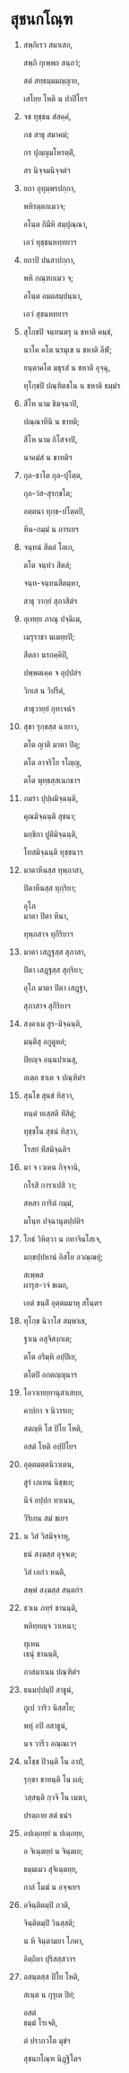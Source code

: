 <h1>สุชนกโณฺฑ</h1>
<ol>
<li>
สพฺภิเรว สมาเสถ,  
  
สพฺภิ กุเพฺพถ สนฺถวํ;  
  
สตํ สทฺธมฺมมญฺญาย,  
  
เสโยฺย โหติ น ปาปิโยฯ  
</li>
  
<li>
จช ทุชฺชน สํสคฺคํ,  
  
ภช สาธุ สมาคมํ;  
  
กร ปุญฺญมโหรตฺติํ,  
  
สร นิจฺจมนิจฺจตํฯ  
</li>
  
<li>
ยถา  
อุทุมฺพรปกฺกา,  
  
พหิรตฺตกเมวจ;  
  
อโนฺต กิมีหิ สมฺปุณฺณา,  
  
เอวํ ทุชฺชนหทฺทยาฯ  
</li>
  
<li>
ยถาปิ ปนสาปกฺกา,  
  
พหิ กณฺฑกเมว จ;  
  
อโนฺต อมตสมฺปนฺนา,  
  
เอวํ สุชนหทยาฯ  
</li>
  
<li>
สุโกฺขปิ จนฺทนตรุ น ชหาติ คนฺธํ,  
  
นาโค คโต นรมุเข น ชหาติ ลีฬํ;  
  
ยนฺตาคโต มธุรสํ น ชหาติ อุจฺฉุ,  
  
ทุโกฺขปิ ปณฺฑิตชโน น ชหาติ ธมฺมํฯ  
</li>
  
<li>
สีโห นาม ชิฆจฺฉาปิ,  
  
ปณฺณาทีนิ น ขาทติ;  
  
สีโห นาม กิโสจาปิ,  
  
นาคมํสํ น ขาทติฯ  
</li>
  
<li>
กุล-ชาโต กุล-ปุโตฺต,  
  
กุล-วํส-สุรกฺขโต;  
  
อตฺตนา ทุกฺข-ปโตฺตปิ,  
  
หีน-กมฺมํ น การเยฯ  
</li>
  
<li>
จนฺทนํ  
สีตลํ โลเก,  
  
ตโต จนฺทํว สีตลํ;  
  
จนฺท-จนฺทนสีตมฺหา,  
  
สาธุ วากฺยํ สุภาสิตํฯ  
</li>
  
<li>
อุเทยฺย ภาณุ ปจฺฉิเม,  
  
เมรุราชา นเมยฺยปิ;  
  
สีตลา นรกคฺคิปิ,  
  
ปพฺพตเคฺค จ อุปฺปลํฯ  
  
วิกเส น วิปรีตํ,  
  
สาธุวายฺยํ กุทาจนํฯ  
</li>
  
<li>
สุขา รุกฺขสฺส ฉายาว,  
  
ตโต ญาติ มาตา ปิตุ;  
  
ตโต อาจริโย รโญฺญ,  
  
ตโต พุทฺธสฺสเนกธาฯ  
</li>
  
<li>
ภมรา ปุปฺผมิจฺฉนฺติ,  
  
คุณมิจฺฉนฺติ สุชนา;  
  
มกฺขิกา ปูติมิจฺฉนฺติ,  
  
โทสมิจฺฉนฺติ ทุชฺชนาฯ  
</li>
  
<li>
มาตาหีนสฺส ทุพฺภาสา,  
  
ปิตาหีนสฺส ทุกฺริยา;  
  
อุโภ  
มาตา ปิตา หีนา,  
  
ทุพฺภสาจ ทุกีริยาฯ  
</li>
  
<li>
มาตา เสฎฺฐสฺส สุภาสา,  
  
ปิตา เสฎฺฐสฺส สุกฺริยา;  
  
อุโภ มาตา ปิตา เสฎฺฐา,  
  
สุภาสาจ สุกีริยาฯ  
</li>
  
<li>
สงฺคาเม สูร-มิจฺฉนฺติ,  
  
มนฺตีสุ อกูตูหลํ;  
  
ปิยญฺจ อนฺนปาเนสุ,  
  
อเตฺถ ชาเต จ ปณฺฑิตํฯ  
</li>
  
<li>
สุนโข สุนขํ ทิสฺวา,  
  
ทนฺตํ ทเสฺสติ หิํสิตุํ;  
  
ทุชฺชโน สุชนํ ทิสฺวา,  
  
โรสยํ หิํสมิจฺฉติฯ  
</li>
  
<li>
มา จ เวเคน กิจฺจานิ,  
  
กโรสิ การาเปสิ วา;  
  
สหสา การิตํ กมฺมํ,  
  
มโนฺท ปจฺฉานุตปฺปติฯ  
</li>
  
<li>
โกธํ วิหิตฺวา น กทาจินโสเจ,  
  
มกฺขปฺปหานํ อิสโย อวณฺณยุํ;  
  
สเพฺพส  
ผารุส-วจํ ขเมถ,  
  
เอตํ ขนฺติํ อุตฺตมมาหุ สโนฺตฯ  
</li>
  
<li>
ทุโกฺข นิวาโส สมฺพาเธ,  
  
ฐาเน อสุจิสงฺกเต;  
  
ตโต อริมฺหิ อปฺปิเย,  
  
ตโตปิ อกตญฺญุนาฯ  
</li>
  
<li>
โอวาเทยฺยานุสาเสยฺย,  
  
คาปกา จ นิวารเย;  
  
สตญฺหิ โส ปิโย โหติ,  
  
อสตํ โหติ อปฺปิโยฯ  
</li>
  
<li>
อุตฺตมตฺตนิวาเตน,  
  
สูรํ เภเทน นิชฺชเย;  
  
นีจํ อปฺปก ทาเนน,  
  
วีริเยน สมํ ชเยฯ  
</li>
  
<li>
น วิสํ วิสมิจฺจาหุ,  
  
ธนํ สงฺฆสฺส อุจฺจเต;  
  
วิสํ เอกํว หนติ,  
  
สพฺพํ สงฺฆสฺส สนฺตกํฯ  
</li>
  
<li>
ชวเน ภทฺรํ ชานนฺติ,  
  
พลิทฺทญฺจ วาเหนา;  
  
ทุเหน  
เธนุํ ชานนฺติ,  
  
ภาสมาเนน ปณฺฑิตํฯ  
</li>
  
<li>
ธนมปฺปมฺปิ สาธูนํ,  
  
กูเป วาริว นิสฺสโย;  
  
พหุํ อปิ อสาธูนํ,  
  
นจ วารีว อณฺณเวฯ  
</li>
  
<li>
นโชฺช ปิวนฺติ โน อาปํ,  
  
รุกฺขา ขาทนฺติ โน ผลํ;  
  
วสฺสนฺติ กฺวจิ โน เมฆา,  
  
ปรตฺถาย สตํ ธนํฯ  
</li>
  
<li>
อปเตฺถยฺยํ น ปเตฺถยฺย,  
  
อ จิเนฺตยฺยํ น จินฺตเย;  
  
ธมฺมเมว สุจิเนฺตยฺย,  
  
กาลํ โมฆํ น อจฺจเยฯ  
</li>
  
<li>
อจินฺติตมฺปิ ภวติ,  
  
จินฺติตมฺปิ วินสฺสติ;  
  
น หิ จินฺตามยา โภคา,  
  
อิตฺถิยา ปุริสสฺสวาฯ  
</li>
  
<li>
อสนฺตสฺส ปิโย โหติ,  
  
สเนฺต น กุรุเต ปิยํ;  
  
อสตํ  
ธมฺมํ โรเจติ,  
  
ตํ ปราภวโต มุขํฯ  
</li>
  
สุชนกโณฺฑ นิฎฺฐิโตฯ  
</li>
  
  
  
  
  